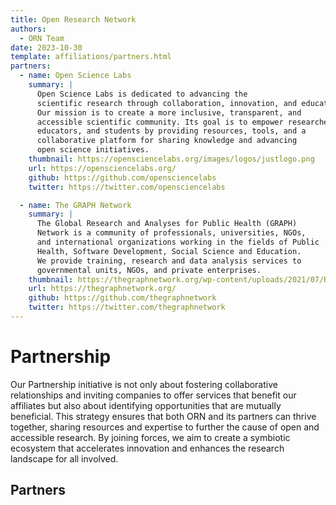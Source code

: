 ```yaml
---
title: Open Research Network
authors:
  - ORN Team
date: 2023-10-30
template: affiliations/partners.html
partners:
  - name: Open Science Labs
    summary: |
      Open Science Labs is dedicated to advancing the
      scientific research through collaboration, innovation, and education.
      Our mission is to create a more inclusive, transparent, and
      accessible scientific community. Its goal is to empower researchers,
      educators, and students by providing resources, tools, and a
      collaborative platform for sharing knowledge and advancing
      open science initiatives.
    thumbnail: https://opensciencelabs.org/images/logos/justlogo.png
    url: https://opensciencelabs.org/
    github: https://github.com/opensciencelabs
    twitter: https://twitter.com/opensciencelabs

  - name: The GRAPH Network
    summary: |
      The Global Research and Analyses for Public Health (GRAPH)
      Network is a community of professionals, universities, NGOs,
      and international organizations working in the fields of Public
      Health, Software Development, Social Science and Education.
      We provide training, research and data analysis services to
      governmental units, NGOs, and private enterprises.
    thumbnail: https://thegraphnetwork.org/wp-content/uploads/2021/07/Research_GRAPH_logo-2-1-1-2-3-150x150.png
    url: https://thegraphnetwork.org/
    github: https://github.com/thegraphnetwork
    twitter: https://twitter.com/thegraphnetwork
---
```


# Partnership

Our Partnership initiative is not only about fostering collaborative
relationships and inviting companies to offer services that benefit our
affiliates but also about identifying opportunities that are mutually
beneficial. This strategy ensures that both ORN and its partners can thrive
together, sharing resources and expertise to further the cause of open and
accessible research. By joining forces, we aim to create a symbiotic ecosystem
that accelerates innovation and enhances the research landscape for all
involved.

## Partners
